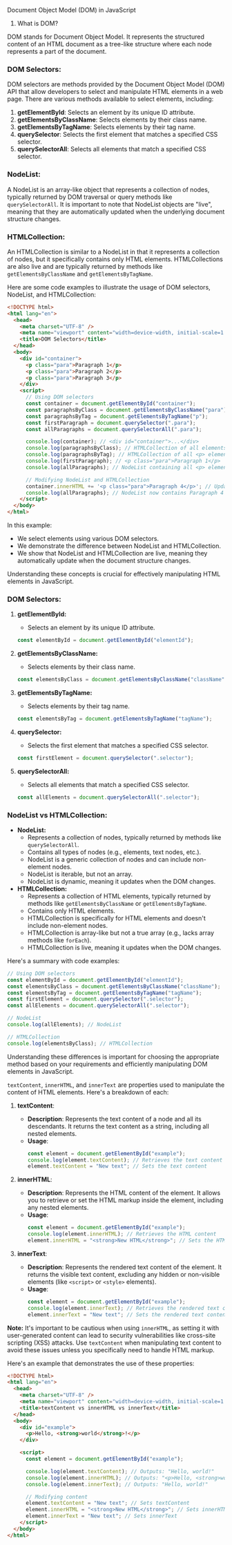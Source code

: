 Document Object Model (DOM) in JavaScript

1. What is DOM?

DOM stands for Document Object Model.
It represents the structured content of an HTML document as a tree-like structure where each node represents a part of the document.

### DOM Selectors:

DOM selectors are methods provided by the Document Object Model (DOM) API that allow developers to select and manipulate HTML elements in a web page. There are various methods available to select elements, including:

1. **getElementById**: Selects an element by its unique ID attribute.
2. **getElementsByClassName**: Selects elements by their class name.
3. **getElementsByTagName**: Selects elements by their tag name.
4. **querySelector**: Selects the first element that matches a specified CSS selector.
5. **querySelectorAll**: Selects all elements that match a specified CSS selector.

### NodeList:

A NodeList is an array-like object that represents a collection of nodes, typically returned by DOM traversal or query methods like `querySelectorAll`. It is important to note that NodeList objects are "live", meaning that they are automatically updated when the underlying document structure changes.

### HTMLCollection:

An HTMLCollection is similar to a NodeList in that it represents a collection of nodes, but it specifically contains only HTML elements. HTMLCollections are also live and are typically returned by methods like `getElementsByClassName` and `getElementsByTagName`.

Here are some code examples to illustrate the usage of DOM selectors, NodeList, and HTMLCollection:

```html
<!DOCTYPE html>
<html lang="en">
  <head>
    <meta charset="UTF-8" />
    <meta name="viewport" content="width=device-width, initial-scale=1.0" />
    <title>DOM Selectors</title>
  </head>
  <body>
    <div id="container">
      <p class="para">Paragraph 1</p>
      <p class="para">Paragraph 2</p>
      <p class="para">Paragraph 3</p>
    </div>
    <script>
      // Using DOM selectors
      const container = document.getElementById("container");
      const paragraphsByClass = document.getElementsByClassName("para");
      const paragraphsByTag = document.getElementsByTagName("p");
      const firstParagraph = document.querySelector(".para");
      const allParagraphs = document.querySelectorAll(".para");

      console.log(container); // <div id="container">...</div>
      console.log(paragraphsByClass); // HTMLCollection of all elements with class "para"
      console.log(paragraphsByTag); // HTMLCollection of all <p> elements
      console.log(firstParagraph); // <p class="para">Paragraph 1</p>
      console.log(allParagraphs); // NodeList containing all <p> elements with class "para"

      // Modifying NodeList and HTMLCollection
      container.innerHTML += '<p class="para">Paragraph 4</p>'; // Updates NodeList
      console.log(allParagraphs); // NodeList now contains Paragraph 4
    </script>
  </body>
</html>
```

In this example:

- We select elements using various DOM selectors.
- We demonstrate the difference between NodeList and HTMLCollection.
- We show that NodeList and HTMLCollection are live, meaning they automatically update when the document structure changes.

Understanding these concepts is crucial for effectively manipulating HTML elements in JavaScript.

### DOM Selectors:

1. **getElementById:**

   - Selects an element by its unique ID attribute.

   ```javascript
   const elementById = document.getElementById("elementId");
   ```

2. **getElementsByClassName:**

   - Selects elements by their class name.

   ```javascript
   const elementsByClass = document.getElementsByClassName("className");
   ```

3. **getElementsByTagName:**

   - Selects elements by their tag name.

   ```javascript
   const elementsByTag = document.getElementsByTagName("tagName");
   ```

4. **querySelector:**

   - Selects the first element that matches a specified CSS selector.

   ```javascript
   const firstElement = document.querySelector(".selector");
   ```

5. **querySelectorAll:**
   - Selects all elements that match a specified CSS selector.
   ```javascript
   const allElements = document.querySelectorAll(".selector");
   ```

### NodeList vs HTMLCollection:

- **NodeList:**
  - Represents a collection of nodes, typically returned by methods like `querySelectorAll`.
  - Contains all types of nodes (e.g., elements, text nodes, etc.).
  - NodeList is a generic collection of nodes and can include non-element nodes.
  - NodeList is iterable, but not an array.
  - NodeList is dynamic, meaning it updates when the DOM changes.
- **HTMLCollection:**
  - Represents a collection of HTML elements, typically returned by methods like `getElementsByClassName` or `getElementsByTagName`.
  - Contains only HTML elements.
  - HTMLCollection is specifically for HTML elements and doesn't include non-element nodes.
  - HTMLCollection is array-like but not a true array (e.g., lacks array methods like `forEach`).
  - HTMLCollection is live, meaning it updates when the DOM changes.

Here's a summary with code examples:

```javascript
// Using DOM selectors
const elementById = document.getElementById("elementId");
const elementsByClass = document.getElementsByClassName("className");
const elementsByTag = document.getElementsByTagName("tagName");
const firstElement = document.querySelector(".selector");
const allElements = document.querySelectorAll(".selector");

// NodeList
console.log(allElements); // NodeList

// HTMLCollection
console.log(elementsByClass); // HTMLCollection
```

Understanding these differences is important for choosing the appropriate method based on your requirements and efficiently manipulating DOM elements in JavaScript.

`textContent`, `innerHTML`, and `innerText` are properties used to manipulate the content of HTML elements. Here's a breakdown of each:

1. **textContent**:

   - **Description**: Represents the text content of a node and all its descendants. It returns the text content as a string, including all nested elements.
   - **Usage**:
     ```javascript
     const element = document.getElementById("example");
     console.log(element.textContent); // Retrieves the text content
     element.textContent = "New text"; // Sets the text content
     ```

2. **innerHTML**:

   - **Description**: Represents the HTML content of the element. It allows you to retrieve or set the HTML markup inside the element, including any nested elements.
   - **Usage**:
     ```javascript
     const element = document.getElementById("example");
     console.log(element.innerHTML); // Retrieves the HTML content
     element.innerHTML = "<strong>New HTML</strong>"; // Sets the HTML content
     ```

3. **innerText**:
   - **Description**: Represents the rendered text content of the element. It returns the visible text content, excluding any hidden or non-visible elements (like `<script>` or `<style>` elements).
   - **Usage**:
     ```javascript
     const element = document.getElementById("example");
     console.log(element.innerText); // Retrieves the rendered text content
     element.innerText = "New text"; // Sets the rendered text content
     ```

**Note:** It's important to be cautious when using `innerHTML`, as setting it with user-generated content can lead to security vulnerabilities like cross-site scripting (XSS) attacks. Use `textContent` when manipulating text content to avoid these issues unless you specifically need to handle HTML markup.

Here's an example that demonstrates the use of these properties:

```html
<!DOCTYPE html>
<html lang="en">
  <head>
    <meta charset="UTF-8" />
    <meta name="viewport" content="width=device-width, initial-scale=1.0" />
    <title>textContent vs innerHTML vs innerText</title>
  </head>
  <body>
    <div id="example">
      <p>Hello, <strong>world</strong>!</p>
    </div>

    <script>
      const element = document.getElementById("example");

      console.log(element.textContent); // Outputs: "Hello, world!"
      console.log(element.innerHTML); // Outputs: "<p>Hello, <strong>world</strong>!</p>"
      console.log(element.innerText); // Outputs: "Hello, world!"

      // Modifying content
      element.textContent = "New text"; // Sets textContent
      element.innerHTML = "<strong>New HTML</strong>"; // Sets innerHTML
      element.innerText = "New text"; // Sets innerText
    </script>
  </body>
</html>
